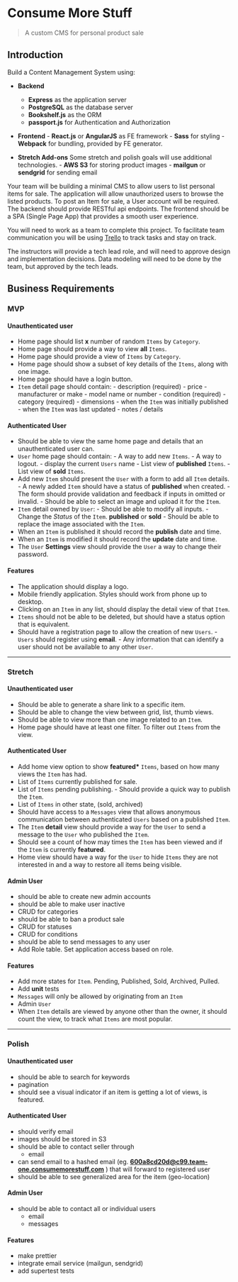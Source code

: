 # Consume More Stuff

> A custom CMS for personal product sale

## Introduction

Build a Content Management System using:

- **Backend**

  - **Express** as the application server
  - **PostgreSQL** as the database server
  - **Bookshelf.js** as the ORM
  - **passport.js** for Authentication and Authorization

- **Frontend** - **React.js** or **AngularJS** as FE framework - **Sass** for styling - **Webpack** for bundling, provided by FE generator.
- **Stretch Add-ons**
  Some stretch and polish goals will use additional technologies. - **AWS S3** for storing product images - **mailgun** or **sendgrid** for sending email

Your team will be building a minimal CMS to allow users to list personal items for sale.
The application will allow unauthorized users to browse the listed products. To post an Item for sale, a User account will be required. The backend should provide RESTful api endpoints. The frontend should be a SPA (Single Page App) that provides a smooth user experience.

You will need to work as a team to complete this project. To facilitate team communication you will be using [Trello](https://trello.com/) to track tasks and stay on track.

The instructors will provide a tech lead role, and will need to approve design and implementation decisions. Data modeling will need to be done by the team, but approved by the tech leads.

## Business Requirements

### MVP

#### Unauthenticated user

- Home page should list **x** number of random `Items` by `Category`.
- Home page should provide a way to view **all** `Items`.
- Home page should provide a view of `Items` by `Category`.
- Home page should show a subset of key details of the `Items`, along with one image.
- Home page should have a login button.
- `Item` detail page should contain: - description (required) - price - manufacturer or make - model name or number - condition (required) - category (required) - dimensions - when the `Item` was initially published - when the `Item` was last updated - notes / details

#### Authenticated User

- Should be able to view the same home page and details that an unauthenticated user can.
- `User` home page should contain: - A way to add new `Items`. - A way to logout. - display the current `Users` name - List view of **published** `Items`. - List view of **sold** `Items`.
- Add new `Item` should present the `User` with a form to add all `Item` details. - A newly added `Item` should have a status of **published** when created. - The form should provide validation and feedback if inputs in omitted or invalid. - Should be able to select an image and upload it for the `Item`.
- `Item` detail owned by `User`: - Should be able to modify all inputs. - Change the _Status_ of the `Item`. **published** or **sold** - Should be able to replace the image associated with the `Item`.
- When an `Item` is published it should record the **publish** date and time.
- When an `Item` is modified it should record the **update** date and time.
- The `User` **Settings** view should provide the `User` a way to change their password.

#### Features

- The application should display a logo.
- Mobile friendly application. Styles should work from phone up to desktop.
- Clicking on an `Item` in any list, should display the detail view of that `Item`.
- `Items` should not be able to be deleted, but should have a status option that is equivalent.
- Should have a registration page to allow the creation of new `Users`. - `Users` should register using **email**. - Any information that can identify a user should not be available to any other `User`.

---

### Stretch

#### Unauthenticated user

- Should be able to generate a share link to a specific item.
- Should be able to change the view between grid, list, thumb views.
- Should be able to view more than one image related to an `Item`.
- Home page should have at least one filter. To filter out `Items` from the view.

#### Authenticated User

- Add home view option to show **featured\*** `Items`, based on how many views the `Item` has had.
- List of `Items` currently published for sale.
- List of `Items` pending publishing. - Should provide a quick way to publish the `Item`.
- List of `Items` in other state, (sold, archived)
- Should have access to a `Messages` view that allows anonymous communication between authenticated `Users` based on a published `Item`.
- The `Item` **detail** view should provide a way for the `User` to send a message to the `User` who published the `Item`.
- Should see a count of how may times the `Item` has been viewed and if the `Item` is currently **featured**.
- Home view should have a way for the `User` to hide `Items` they are not interested in and a way to restore all items being visible.

#### Admin User

- should be able to create new admin accounts
- should be able to make user inactive
- CRUD for categories
- should be able to ban a product sale
- CRUD for statuses
- CRUD for conditions
- should be able to send messages to any user
- Add Role table. Set application access based on role.

#### Features

- Add more states for `Item`. Pending, Published, Sold, Archived, Pulled.
- Add **unit** tests
- `Messages` will only be allowed by originating from an `Item`
- Admin `User`
- When `Item` details are viewed by anyone other than the owner, it should count the view, to track what `Items` are most popular.

---

### Polish

#### Unauthenticated user

- should be able to search for keywords
- pagination
- should see a visual indicator if an item is getting a lot of views, is featured.

#### Authenticated User

- should verify email
- images should be stored in S3
- should be able to contact seller through
  - email
- can send email to a hashed email (eg. **600a8cd20d@c99.team-one.consumemorestuff.com** ) that will forward to registered user
- should be able to see generalized area for the item (geo-location)

#### Admin User

- should be able to contact all or individual users
  - email
  - messages

#### Features

- make prettier
- integrate email service (mailgun, sendgrid)
- add supertest tests
